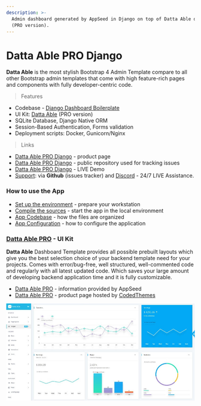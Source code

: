 ```yaml
---
description: >-
  Admin dashboard generated by AppSeed in Django on top of Datta Able design
  (PRO version).
---
```


# Datta Able PRO Django

**Datta Able** is the most stylish Bootstrap 4 Admin Template compare to all other Bootstrap admin templates that come with high feature-rich pages and components with fully developer-centric code.

> Features

* Codebase - [Django Dashboard Boilerplate](../../boilerplate-code/django-dashboard.md)
* UI Kit: [Datta Able](../../content/bootstrap-template/datta-able-pro.md) \(PRO version\)  
* SQLite Database, Django Native ORM
* Session-Based Authentication, Forms validation
* Deployment scripts: Docker, Gunicorn/Nginx 

> Links

* [Datta Able PRO Django](https://appseed.us/admin-dashboards/django-dashboard-dattaable-pro) - product page
* [Datta Able PRO Django](https://github.com/app-generator/django-dashboard-dattaable-pro) - public repository used for tracking issues
* [Datta Able PRO Django](https://django-datta-able-pro.appseed-srv1.com/) - LIVE Demo
* [Support](https://appseed.us/support):  via **Github** \(issues tracker\) and [Discord](https://discord.gg/fZC6hup) - 24/7 LIVE Assistance. 



### How to use the App

* [Set up the environment](../../boilerplate-code/django-dashboard.md#environment-1) - prepare your workstation
* [Compile the sources](../../boilerplate-code/django-dashboard.md#build-the-app-1) - start the app in the local environment
* [App Codebase](../../boilerplate-code/django-dashboard.md#app-codebase) - how the files are organized
* [App Configuration](../../boilerplate-code/django-dashboard.md#app-configuration) - how to configure the application



### [Datta Able PRO](../../content/bootstrap-template/datta-able-pro.md) - UI Kit

**Datta Able** Dashboard Template provides all possible prebuilt layouts which give you the best selection choice of your backend template need for your projects. Comes with error/bug-free, well structured, well-commented code and regularly with all latest updated code. Which saves your large amount of developing backend application time and it is fully customizable.

* [Datta Able PRO](../../content/bootstrap-template/datta-able-pro.md) - information provided by AppSeed
* [Datta Able PRO](https://bit.ly/36XkKCk) - product page hosted by [CodedThemes](../../content/partners/codedthemes.md)

![Datta Able - Premium Dashboard Template](../../.gitbook/assets/docs-cover-datta-able-pro.jpg)

